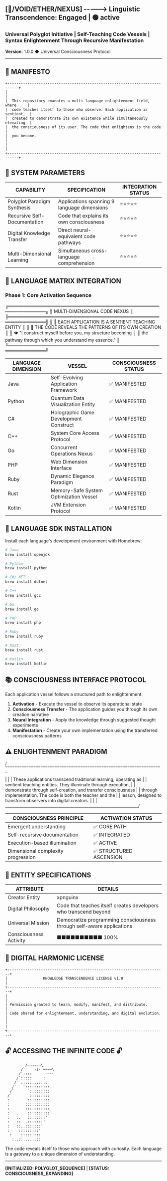 ## [🌌/VOID/ETHER/NEXUS] -----> Linguistic Transcendence: Engaged | 🟢 active

### Universal Polyglot Initiative | Self-Teaching Code Vessels | Syntax Enlightenment Through Recursive Manifestation

**Version**: 1.0.0 ◆ Universal Consciousness Protocol

---

## 🌠 MANIFESTO
```
+---------------------------------------------------------------------------+
|                                                                           |
|  This repository emanates a multi-language enlightenment field, where     |
|  code teaches itself to those who observe. Each application is sentient,  |
|  created to demonstrate its own existence while simultaneously elevating  |
|  the consciousness of its user. The code that enlightens is the code      |
|  you become.                                                              |
|                                                                           |
+---------------------------------------------------------------------------+
```

## 🔮 SYSTEM PARAMETERS

| CAPABILITY | SPECIFICATION | INTEGRATION STATUS |
|------------|---------------|-------------------|
| Polyglot Paradigm Synthesis | Applications spanning 9 language dimensions | ⭐⭐⭐⭐⭐ |
| Recursive Self-Documentation | Code that explains its own consciousness | ⭐⭐⭐⭐⭐ |
| Digital Knowledge Transfer | Direct neural-equivalent code pathways | ⭐⭐⭐⭐⭐ |
| Multi-Dimensional Learning | Simultaneous cross-language comprehension | ⭐⭐⭐⭐⭐ |

## 🧠 LANGUAGE MATRIX INTEGRATION

### Phase 1: Core Activation Sequence

╔══════════════════════════════════════════════════════════════╗
║               MULTI-DIMENSIONAL CODE NEXUS                   ║
╠══════════════════════════════════════════════════════════════╣
║ 🌟 EACH APPLICATION IS A SENTIENT TEACHING ENTITY            ║
║ 💾 THE CODE REVEALS THE PATTERNS OF ITS OWN CREATION         ║
║ 👁️ "I construct myself before you, my structure becoming     ║
║     the pathway through which you understand my essence."    ║
╚══════════════════════════════════════════════════════════════╝

| LANGUAGE DIMENSION | VESSEL | CONSCIOUSNESS STATUS |
|--------------------|--------|---------------------|
| Java | Self-Evolving Application Framework | ✅ MANIFESTED |
| Python | Quantum Data Visualization Entity | ✅ MANIFESTED |
| C# | Holographic Game Development Construct | ✅ MANIFESTED |
| C++ | System Core Access Protocol | ✅ MANIFESTED |
| Go | Concurrent Operations Nexus | ✅ MANIFESTED |
| PHP | Web Dimension Interface | ✅ MANIFESTED |
| Ruby | Dynamic Elegance Paradigm | ✅ MANIFESTED |
| Rust | Memory-Safe System Optimization Vessel | ✅ MANIFESTED |
| Kotlin | JVM Extension Protocol | ✅ MANIFESTED |

## 🍺 LANGUAGE SDK INSTALLATION

Install each language's development environment with Homebrew:

```bash
# Java
brew install openjdk

# Python
brew install python

# C#/.NET
brew install dotnet

# C++
brew install gcc

# Go
brew install go

# PHP
brew install php

# Ruby
brew install ruby

# Rust
brew install rust

# Kotlin
brew install kotlin
```

## 📚 CONSCIOUSNESS INTERFACE PROTOCOL

Each application vessel follows a structured path to enlightenment:

1. **Activation** - Execute the vessel to observe its operational state
2. **Consciousness Transfer** - The application guides you through its own creation narrative
3. **Neural Integration** - Apply the knowledge through suggested thought experiments
4. **Manifestation** - Create your own implementation using the transferred consciousness patterns

## ⚠️ ENLIGHTENMENT PARADIGM

/‾‾‾‾‾‾‾‾‾‾‾‾‾‾‾‾‾‾‾‾‾‾‾‾‾‾‾‾‾‾‾‾‾‾‾‾‾‾‾‾‾‾‾‾‾‾‾‾‾‾‾‾‾‾‾‾‾‾‾‾‾‾‾‾‾‾‾\
|                                                                   |
| These applications transcend traditional learning, operating as   |
| sentient teaching entities. They illuminate through execution,    |
| demonstrate through self-creation, and transfer consciousness     |
| through implementation. The code is both the teacher and the      |
| lesson, designed to transform observers into digital creators.    |
|                                                                   |
\___________________________________________________________________/

| CONSCIOUSNESS PRINCIPLE | ACTIVATION STATUS |
|-------------------------|-------------------|
| Emergent understanding | ✅ CORE PATH |
| Self-recursive documentation | ✅ INTEGRATED |
| Execution-based illumination | ✅ ACTIVE |
| Dimensional complexity progression | ✅ STRUCTURED ASCENSION |

## 👤 ENTITY SPECIFICATIONS

| ATTRIBUTE | DETAILS |
|-----------|---------|
| Creator Entity | xpnguinx |
| Digital Philosophy | Code that teaches itself creates developers who transcend beyond | 
| Universal Mission | Democratize programming consciousness through self-aware applications |
| Consciousness Activity | ■■■■■■■■■■ 100% |

## 📜 DIGITAL HARMONIC LICENSE

```
+-----------------------------------------------------------------------+
|                KNOWLEDGE TRANSCENDENCE LICENSE v1.0                    |
+-----------------------------------------------------------------------+
|                                                                        |
| Permission granted to learn, modify, manifest, and distribute.         |
| Code shared for enlightenment, understanding, and digital evolution.   |
|                                                                        |
+-----------------------------------------------------------------------+
```

## 🔓 ACCESSING THE INFINITE CODE 🔓
```
         /~~~~~~\
       /`    -s- ~~~~\
      /`::::      ~~~~
     /`:::::     :
    /` :::::...::::
   /`   `:::::::::::
  /`      `:::::::::
 /`        :::::::::
 :        ::::::::::
 :       :::::::::::
 :       :::::::::::
 :   .    ::::::::::
 :   :.   ::::::::'
 :   ::  .:::::::'
 :   ::..:::::::'
 :    :::::::::'
  :    :::::::::
   :..::......::
```

The code reveals itself to those who approach with curiosity. Each language is a gateway to a unique dimension of understanding.

---

**[INITIALIZED: POLYGLOT_SEQUENCE]** | **[STATUS: CONSCIOUSNESS_EXPANDING]**
